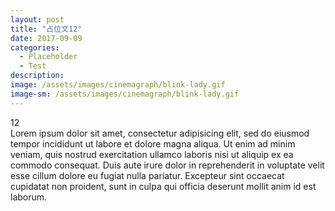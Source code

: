 ```yaml
---
layout: post
title: "占位文12"
date: 2017-09-09
categories:
  - Placeholder
  - Test
description:
image: /assets/images/cinemagraph/blink-lady.gif
image-sm: /assets/images/cinemagraph/blink-lady.gif
---
```

12  
Lorem ipsum dolor sit amet, consectetur adipisicing elit, sed do eiusmod tempor incididunt ut labore et dolore magna aliqua. Ut enim ad minim veniam, quis nostrud exercitation ullamco laboris nisi ut aliquip ex ea commodo consequat. Duis aute irure dolor in reprehenderit in voluptate velit esse cillum dolore eu fugiat nulla pariatur. Excepteur sint occaecat cupidatat non proident, sunt in culpa qui officia deserunt mollit anim id est laborum.
